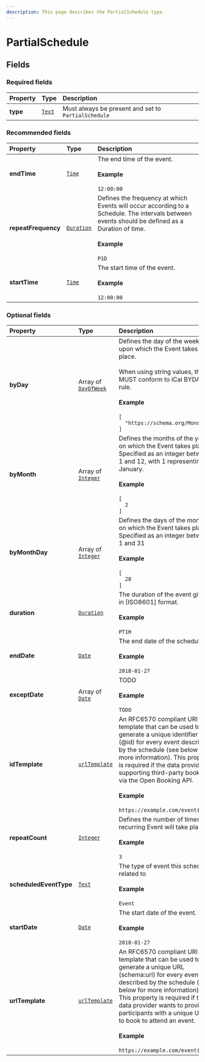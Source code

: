 ```yaml
---
description: This page describes the PartialSchedule type.
---
```


# PartialSchedule



## **Fields**

### **Required fields**
    
<table>
  <thead>
    <tr>
      <th style="text-align:left">Property</th>
      <th style="text-align:left">Type</th>
      <th style="text-align:left">Description</th>
    </tr>
  </thead>
  <tbody>
    <tr>
      <td style="text-align:left"><b>type</b></td>
      <td style="text-align:left">
        <a href="https://schema.org/Text"><code>Text</code></a>
      </td>
      <td style="text-align:left">
        Must always be present and set to <code>PartialSchedule</code>
      </td>
    </tr>
  </tbody>
</table>


### **Recommended fields**
    
<table>
  <thead>
    <tr>
      <th style="text-align:left">Property</th>
      <th style="text-align:left">Type</th>
      <th style="text-align:left">Description</th>
    </tr>
  </thead>
  <tbody>
    <tr>
      <td style="text-align:left"><b>endTime</b></td>
      <td style="text-align:left">
        <a href="https://schema.org/Time"><code>Time</code></a>
      </td>
      <td style="text-align:left">
        The end time of the event.</br></br><b>Example</b></br></br><code>12:00:00</code>
      </td>
    </tr>
    <tr>
      <td style="text-align:left"><b>repeatFrequency</b></td>
      <td style="text-align:left">
        <a href="https://schema.org/Duration"><code>Duration</code></a>
      </td>
      <td style="text-align:left">
        Defines the frequency at which Events will occur according to a Schedule. The intervals between events should be defined as a Duration of time.</br></br><b>Example</b></br></br><code>P1D</code>
      </td>
    </tr>
    <tr>
      <td style="text-align:left"><b>startTime</b></td>
      <td style="text-align:left">
        <a href="https://schema.org/Time"><code>Time</code></a>
      </td>
      <td style="text-align:left">
        The start time of the event.</br></br><b>Example</b></br></br><code>12:00:00</code>
      </td>
    </tr>
  </tbody>
</table>


### **Optional fields**
    
<table>
  <thead>
    <tr>
      <th style="text-align:left">Property</th>
      <th style="text-align:left">Type</th>
      <th style="text-align:left">Description</th>
    </tr>
  </thead>
  <tbody>
    <tr>
      <td style="text-align:left"><b>byDay</b></td>
      <td style="text-align:left">
        Array of <a href="https://schema.org/DayOfWeek"><code>DayOfWeek</code></a>
      </td>
      <td style="text-align:left">
        Defines the day of the week upon which the Event takes place.</br></br>When using string values, this MUST conform to iCal BYDAY rule.</br></br><b>Example</b></br></br><code>[<br/>&nbsp;&nbsp;&quot;https://schema.org/Monday&quot;<br/>]</code>
      </td>
    </tr>
    <tr>
      <td style="text-align:left"><b>byMonth</b></td>
      <td style="text-align:left">
        Array of <a href="https://schema.org/Integer"><code>Integer</code></a>
      </td>
      <td style="text-align:left">
        Defines the months of the year on which the Event takes place. Specified as an integer between 1 and 12, with 1 representing January.</br></br><b>Example</b></br></br><code>[<br/>&nbsp;&nbsp;2<br/>]</code>
      </td>
    </tr>
    <tr>
      <td style="text-align:left"><b>byMonthDay</b></td>
      <td style="text-align:left">
        Array of <a href="https://schema.org/Integer"><code>Integer</code></a>
      </td>
      <td style="text-align:left">
        Defines the days of the month on which the Event takes place. Specified as an integer between 1 and 31</br></br><b>Example</b></br></br><code>[<br/>&nbsp;&nbsp;28<br/>]</code>
      </td>
    </tr>
    <tr>
      <td style="text-align:left"><b>duration</b></td>
      <td style="text-align:left">
        <a href="https://schema.org/Duration"><code>Duration</code></a>
      </td>
      <td style="text-align:left">
        The duration of the event given in [ISO8601] format.</br></br><b>Example</b></br></br><code>PT1H</code>
      </td>
    </tr>
    <tr>
      <td style="text-align:left"><b>endDate</b></td>
      <td style="text-align:left">
        <a href="https://schema.org/Date"><code>Date</code></a>
      </td>
      <td style="text-align:left">
        The end date of the schedule.</br></br><b>Example</b></br></br><code>2018-01-27</code>
      </td>
    </tr>
    <tr>
      <td style="text-align:left"><b>exceptDate</b></td>
      <td style="text-align:left">
        Array of <a href="https://schema.org/Date"><code>Date</code></a>
      </td>
      <td style="text-align:left">
        TODO</br></br><b>Example</b></br></br><code>TODO</code>
      </td>
    </tr>
    <tr>
      <td style="text-align:left"><b>idTemplate</b></td>
      <td style="text-align:left">
        <a href="https://schema.org/urlTemplate"><code>urlTemplate</code></a>
      </td>
      <td style="text-align:left">
        An RFC6570 compliant URI template that can be used to generate a unique identifier (@id) for every event described by the schedule (see below for more information). This property is required if the data provider is supporting third-party booking via the Open Booking API.</br></br><b>Example</b></br></br><code>https://example.com/event{/id}</code>
      </td>
    </tr>
    <tr>
      <td style="text-align:left"><b>repeatCount</b></td>
      <td style="text-align:left">
        <a href="https://schema.org/Integer"><code>Integer</code></a>
      </td>
      <td style="text-align:left">
        Defines the number of times a recurring Event will take place.</br></br><b>Example</b></br></br><code>3</code>
      </td>
    </tr>
    <tr>
      <td style="text-align:left"><b>scheduledEventType</b></td>
      <td style="text-align:left">
        <a href="https://schema.org/Text"><code>Text</code></a>
      </td>
      <td style="text-align:left">
        The type of event this schedule related to</br></br><b>Example</b></br></br><code>Event</code>
      </td>
    </tr>
    <tr>
      <td style="text-align:left"><b>startDate</b></td>
      <td style="text-align:left">
        <a href="https://schema.org/Date"><code>Date</code></a>
      </td>
      <td style="text-align:left">
        The start date of the event.</br></br><b>Example</b></br></br><code>2018-01-27</code>
      </td>
    </tr>
    <tr>
      <td style="text-align:left"><b>urlTemplate</b></td>
      <td style="text-align:left">
        <a href="https://schema.org/urlTemplate"><code>urlTemplate</code></a>
      </td>
      <td style="text-align:left">
        An RFC6570 compliant URI template that can be used to generate a unique URL (schema:url) for every event described by the schedule (see below for more information). This property is required if the data provider wants to provide participants with a unique URL to book to attend an event.</br></br><b>Example</b></br></br><code>https://example.com/event{/id}</code>
      </td>
    </tr>
  </tbody>
</table>


